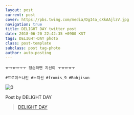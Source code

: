 ```yaml
---
layout: post
current: post
cover: https://pbs.twimg.com/media/DgI4a_cXkAAjlzV.jpg
navigation: true
title: DELIGHT DAY twitter post
date: 2018-06-20 22:42:35 +0900 KST
tags: DELIGHT-DAY photo
class: post-template
subclass: post tag-photo
author: auto-posting
---
```


```  
ㅠㅠㅠㅠㅜㅜ 청순하면 지선이 ㅜㅠㅠㅠㅜ  
  
#프로미스나인 #노지선 #fromis_9 #Rohjisun  

```

![0](https://pbs.twimg.com/media/DgI4a_cXkAAjlzV.jpg)


Post by DELIGHT DAY

> [DELIGHT DAY](https://twitter.com/delightday_JS)